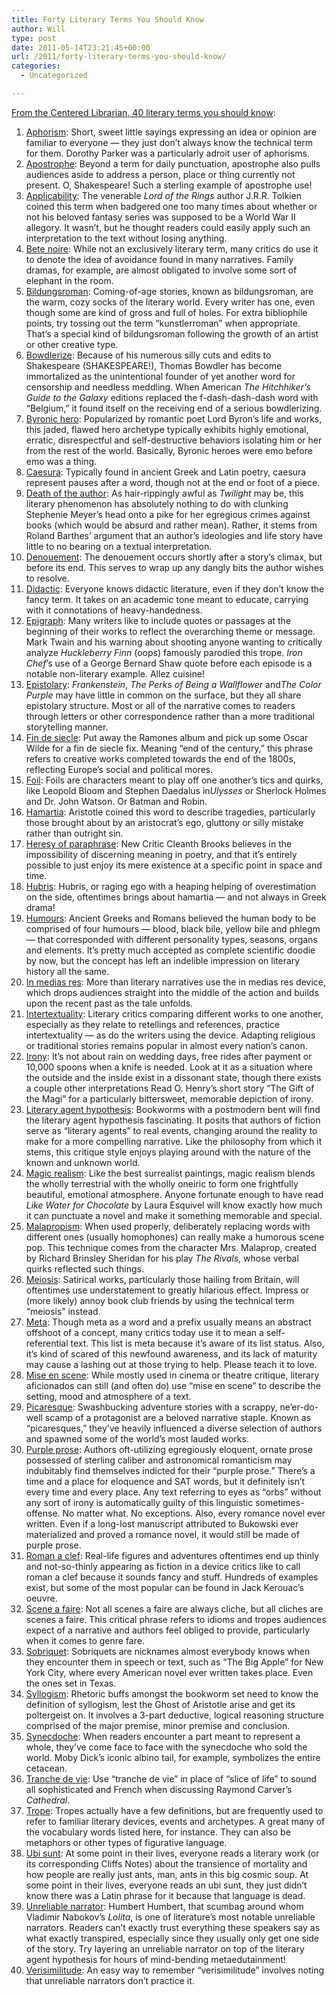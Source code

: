 ```yaml
---
title: Forty Literary Terms You Should Know
author: Will
type: post
date: 2011-05-14T23:21:45+00:00
url: /2011/forty-literary-terms-you-should-know/
categories:
  - Uncategorized

---
```

[From the Centered Librarian, 40 literary terms you should know][1]:

<div>
  <ol>
    <li>
      <a href="http://grammar.about.com/od/ab/g/aphorismterm.htm" target="_blank">Aphorism</a>: Short, sweet little sayings expressing an idea or opinion are familiar to everyone — they just don’t always know the technical term for them. Dorothy Parker was a particularly adroit user of aphorisms.
    </li>
    <li>
      <a href="http://grammar.about.com/od/ab/g/apostrophe.htm" target="_blank">Apostrophe</a>: Beyond a term for daily punctuation, apostrophe also pulls audiences aside to address a person, place or thing currently not present. O, Shakespeare! Such a sterling example of apostrophe use!
    </li>
    <li>
      <a href="http://books.google.com/books?id=B0loOBA3ejIC&pg=PA6&lpg=PA6&dq=tolkien+applicability&source=bl&ots=hgKIdHcgWe&sig=uRDV_vrlgSvKSFY8-z_cDK7wSPc&hl=en&ei=MUF6TduuJMnsrAHdzfyRBg&sa=X&oi=book_result&ct=result&resnum=4&ved=0CCkQ6AEwAw#v=onepage&q=tolkien%20applicability&f=false" target="_blank">Applicability</a>: The venerable <em>Lord of the Rings</em> author J.R.R. Tolkien coined this term when badgered one too many times about whether or not his beloved fantasy series was supposed to be a World War II allegory. It wasn’t, but he thought readers could easily apply such an interpretation to the text without losing anything.
    </li>
    <li>
      <a href="http://en.wikipedia.org/wiki/B%C3%AAte_noire" target="_blank">Bete noire</a>: While not an exclusively literary term, many critics do use it to denote the idea of avoidance found in many narratives. Family dramas, for example, are almost obligated to involve some sort of elephant in the room.
    </li>
    <li>
      <a href="http://classiclit.about.com/od/literaryterms/g/aa_bildungsrom.htm" target="_blank">Bildungsroman</a>: Coming-of-age stories, known as bildungsroman, are the warm, cozy socks of the literary world. Every writer has one, even though some are kind of gross and full of holes. For extra bibliophile points, try tossing out the term &#8220;kunstlerroman&#8221; when appropriate. That’s a special kind of bildungsroman following the growth of an artist or other creative type.
    </li>
    <li>
      <a href="http://en.wikipedia.org/wiki/Thomas_Bowdler" target="_blank">Bowdlerize</a>: Because of his numerous silly cuts and edits to Shakespeare (SHAKESPEARE!), Thomas Bowdler has become immortalized as the unintentional founder of yet another word for censorship and needless meddling. When American <em>The Hitchhiker’s Guide to the Galaxy</em> editions replaced the f-dash-dash-dash word with &#8220;Belgium,&#8221; it found itself on the receiving end of a serious bowdlerizing.
    </li>
    <li>
      <a href="http://en.wikipedia.org/wiki/Byronic_hero" target="_blank">Byronic hero</a>: Popularized by romantic poet Lord Byron’s life and works, this jaded, flawed hero archetype typically exhibits highly emotional, erratic, disrespectful and self-destructive behaviors isolating him or her from the rest of the world. Basically, Byronic heroes were emo before emo was a thing.
    </li>
    <li>
      <a href="http://www.blogger.com/%20http://ancienthistory.about.com/od/greekpoetry/f/100809WhatIsaCaesura.htm" target="_blank">Caesura</a>: Typically found in ancient Greek and Latin poetry, caesura represent pauses after a word, though not at the end or foot of a piece.
    </li>
    <li>
      <a href="http://en.wikipedia.org/wiki/Death_of_the_author" target="_blank">Death of the author</a>: As hair-rippingly awful as <em>Twilight</em> may be, this literary phenomenon has absolutely nothing to do with clunking Stephenie Meyer’s head onto a pike for her egregious crimes against books (which would be absurd and rather mean). Rather, it stems from Roland Barthes’ argument that an author’s ideologies and life story have little to no bearing on a textual interpretation.
    </li>
    <li>
      <a href="http://grammar.about.com/od/d/g/Denouement.htm" target="_blank">Denouement</a>: The denouement occurs shortly after a story’s climax, but before its end. This serves to wrap up any dangly bits the author wishes to resolve.
    </li>
    <li>
      <a href="http://grammar.about.com/od/d/g/didacticterm.htm" target="_blank">Didactic</a>: Everyone knows didactic literature, even if they don’t know the fancy term. It takes on an academic tone meant to educate, carrying with it connotations of heavy-handedness.
    </li>
    <li>
      <a href="http://grammar.about.com/od/e/g/epigraphterm.htm" target="_blank">Epigraph</a>: Many writers like to include quotes or passages at the beginning of their works to reflect the overarching theme or message. Mark Twain and his warning about shooting anyone wanting to critically analyze <em>Huckleberry Finn</em> (oops) famously parodied this trope. <em>Iron Chef</em>’s use of a George Bernard Shaw quote before each episode is a notable non-literary example. Allez cuisine!
    </li>
    <li>
      <a href="http://fictionwriting.about.com/od/glossary/g/epistolary.htm" target="_blank">Epistolary</a>: <em>Frankenstein</em>, <em>The Perks of Being a Wallflower</em> and<em>The Color Purple</em> may have little in common on the surface, but they all share epistolary structure. Most or all of the narrative comes to readers through letters or other correspondence rather than a more traditional storytelling manner.
    </li>
    <li>
      <a href="http://arthistory.about.com/od/glossary/g/findesiecle.htm" target="_blank">Fin de siecle</a>: Put away the Ramones album and pick up some Oscar Wilde for a fin de siecle fix. Meaning &#8220;end of the century,&#8221; this phrase refers to creative works completed towards the end of the 1800s, reflecting Europe’s social and political mores.
    </li>
    <li>
      <a href="http://en.wikipedia.org/wiki/Foil_%28literature%29" target="_blank">Foil</a>: Foils are characters meant to play off one another’s tics and quirks, like Leopold Bloom and Stephen Daedalus in<em>Ulysses</em> or Sherlock Holmes and Dr. John Watson. Or Batman and Robin.
    </li>
    <li>
      <a href="http://ancienthistory.about.com/od/drama/g/Hamartia.htm" target="_blank">Hamartia</a>: Aristotle coined this word to describe tragedies, particularly those brought about by an aristocrat’s ego, gluttony or silly mistake rather than outright sin.
    </li>
    <li>
      <a href="http://en.wikipedia.org/wiki/Heresy_of_paraphrase" target="_blank">Heresy of paraphrase</a>: New Critic Cleanth Brooks believes in the impossibility of discerning meaning in poetry, and that it’s entirely possible to just enjoy its mere existence at a specific point in space and time.
    </li>
    <li>
      <a href="http://ancienthistory.about.com/od/heroicbehavior/g/Hubris.htm" target="_blank">Hubris</a>: Hubris, or raging ego with a heaping helping of overestimation on the side, oftentimes brings about hamartia — and not always in Greek drama!
    </li>
    <li>
      <a href="http://en.wikipedia.org/wiki/Humours" target="_blank">Humours</a>: Ancient Greeks and Romans believed the human body to be comprised of four humours — blood, black bile, yellow bile and phlegm — that corresponded with different personality types, seasons, organs and elements. It’s pretty much accepted as complete scientific doodie by now, but the concept has left an indelible impression on literary history all the same.
    </li>
    <li>
      <a href="http://en.wikipedia.org/wiki/In_medias_res" target="_blank">In medias res</a>: More than literary narratives use the in medias res device, which drops audiences straight into the middle of the action and builds upon the recent past as the tale unfolds.
    </li>
    <li>
      <a href="http://en.wikipedia.org/wiki/Intertextuality" target="_blank">Intertextuality</a>: Literary critics comparing different works to one another, especially as they relate to retellings and references, practice intertextuality — as do the writers using the device. Adapting religious or traditional stories remains popular in almost every nation’s canon.
    </li>
    <li>
      <a href="http://en.wikipedia.org/wiki/Irony" target="_blank">Irony</a>: It’s not about rain on wedding days, free rides after payment or 10,000 spoons when a knife is needed. Look at it as a situation where the outside and the inside exist in a dissonant state, though there exists a couple other interpretations Read O. Henry’s short story &#8220;The Gift of the Magi&#8221; for a particularly bittersweet, memorable depiction of irony.
    </li>
    <li>
      <a href="http://tvtropes.org/pmwiki/pmwiki.php/Main/LiteraryAgentHypothesis" target="_blank">Literary agent hypothesis</a>: Bookworms with a postmodern bent will find the literary agent hypothesis fascinating. It posits that authors of fiction serve as &#8220;literary agents&#8221; to real events, changing around the reality to make for a more compelling narrative. Like the philosophy from which it stems, this critique style enjoys playing around with the nature of the known and unknown world.
    </li>
    <li>
      <a href="http://fictionwriting.about.com/od/glossary/g/magicalrealism.htm" target="_blank">Magic realism</a>: Like the best surrealist paintings, magic realism blends the wholly terrestrial with the wholly oneiric to form one frightfully beautiful, emotional atmosphere. Anyone fortunate enough to have read <em>Like Water for Chocolate</em> by Laura Esquivel will know exactly how much it can punctuate a novel and make it something memorable and special.
    </li>
    <li>
      <a href="http://grammar.about.com/od/mo/g/malapterm.htm" target="_blank">Malapropism</a>: When used properly, deliberately replacing words with different ones (usually homophones) can really make a humorous scene pop. This technique comes from the character Mrs. Malaprop, created by Richard Brinsley Sheridan for his play <em>The Rivals</em>, whose verbal quirks reflected such things.
    </li>
    <li>
      <a href="http://grammar.about.com/od/mo/g/meiosisterm.htm" target="_blank">Meiosis</a>: Satirical works, particularly those hailing from Britain, will oftentimes use understatement to greatly hilarious effect. Impress or (more likely) annoy book club friends by using the technical term &#8220;meiosis&#8221; instead.
    </li>
    <li>
      <a href="http://en.wikipedia.org/wiki/Meta" target="_blank">Meta</a>: Though meta as a word and a prefix usually means an abstract offshoot of a concept, many critics today use it to mean a self-referential text. This list is meta because it’s aware of its list status. Also, it’s kind of scared of this newfound awareness, and its lack of maturity may cause a lashing out at those trying to help. Please teach it to love.
    </li>
    <li>
      <a href="http://en.wikipedia.org/wiki/Mise_en_sc%C3%A8ne" target="_blank">Mise en scene</a>: While mostly used in cinema or theatre critique, literary aficionados can still (and often do) use &#8220;mise en scene&#8221; to describe the setting, mood and atmosphere of a text.
    </li>
    <li>
      <a href="http://en.wikipedia.org/wiki/Picaresque" target="_blank">Picaresque</a>: Swashbucking adventure stories with a scrappy, ne’er-do-well scamp of a protagonist are a beloved narrative staple. Known as &#8220;picaresques,&#8221; they’ve heavily influenced a diverse selection of authors and spawned some of the world’s most lauded works.
    </li>
    <li>
      <a href="http://grammar.about.com/od/pq/g/purpleproseterm.htm" target="_blank">Purple prose</a>: Authors oft-utilizing egregiously eloquent, ornate prose possessed of sterling caliber and astronomical romanticism may indubitably find themselves indicted for their &#8220;purple prose.&#8221; There’s a time and a place for eloquence and SAT words, but it definitely isn’t every time and every place. Any text referring to eyes as &#8220;orbs&#8221; without any sort of irony is automatically guilty of this linguistic sometimes-offense. No matter what. No exceptions. Also, every romance novel ever written. Even if a long-lost manuscript attributed to Bukowski ever materialized and proved a romance novel, it would still be made of purple prose.
    </li>
    <li>
      <a href="http://en.wikipedia.org/wiki/Roman_%C3%A0_clef%20" target="_blank">Roman a clef</a>: Real-life figures and adventures oftentimes end up thinly and not-so-thinly appearing as fiction in a device critics like to call roman a clef because it sounds fancy and stuff. Hundreds of examples exist, but some of the most popular can be found in Jack Kerouac’s oeuvre.
    </li>
    <li>
      <a href="http://en.wikipedia.org/wiki/Sc%C3%A8nes_%C3%A0_faire" target="_blank">Scene a faire</a>: Not all scenes a faire are always cliche, but all cliches are scenes a faire. This critical phrase refers to idioms and tropes audiences expect of a narrative and authors feel obliged to provide, particularly when it comes to genre fare.
    </li>
    <li>
      <a href="http://en.wikipedia.org/wiki/Sobriquet" target="_blank">Sobriquet</a>: Sobriquets are nicknames almost everybody knows when they encounter them in speech or text, such as &#8220;The Big Apple&#8221; for New York City, where every American novel ever written takes place. Even the ones set in Texas.
    </li>
    <li>
      <a href="http://grammar.about.com/od/rs/g/syllogismterm.htm" target="_blank">Syllogism</a>: Rhetoric buffs amongst the bookworm set need to know the definition of syllogism, lest the Ghost of Aristotle arise and get its poltergeist on. It involves a 3-part deductive, logical reasoning structure comprised of the major premise, minor premise and conclusion.
    </li>
    <li>
      <a href="http://grammar.about.com/od/rs/g/synecdocheterm.htm" target="_blank">Synecdoche</a>: When readers encounter a part meant to represent a whole, they’ve come face to face with the synecdoche who sold the world. Moby Dick’s iconic albino tail, for example, symbolizes the entire cetacean.
    </li>
    <li>
      <a href="http://en.wikipedia.org/wiki/Slice_of_life" target="_blank">Tranche de vie</a>: Use &#8220;tranche de vie&#8221; in place of &#8220;slice of life&#8221; to sound all sophisticated and French when discussing Raymond Carver’s <em>Cathedral</em>.
    </li>
    <li>
      <a href="http://grammar.about.com/od/tz/g/tropeterm.htm" target="_blank">Trope</a>: Tropes actually have a few definitions, but are frequently used to refer to familiar literary devices, events and archetypes. A great many of the vocabulary words listed here, for instance. They can also be metaphors or other types of figurative language.
    </li>
    <li>
      <a href="http://en.wikipedia.org/wiki/Ubi_sunt" target="_blank">Ubi sunt</a>: At some point in their lives, everyone reads a literary work (or its corresponding Cliffs Notes) about the transience of mortality and how people are really just ants, man, ants in this big cosmic soup. At some point in their lives, everyone reads an ubi sunt, they just didn’t know there was a Latin phrase for it because that language is dead.
    </li>
    <li>
      <a href="http://fictionwriting.about.com/od/glossary/g/unreliablenarr.htm" target="_blank">Unreliable narrator</a>: Humbert Humbert, that scumbag around whom Vladimir Nabokov’s <em>Lolita</em>, is one of literature’s most notable unreliable narrators. Readers can’t exactly trust everything these speakers say as what exactly transpired, especially since they usually only get one side of the story. Try layering an unreliable narrator on top of the literary agent hypothesis for hours of mind-bending metaedutainment!
    </li>
    <li>
      <a href="http://en.wikipedia.org/wiki/Verisimilitude_%28literature%29" target="_blank">Verisimilitude</a>: An easy way to remember &#8220;verisimilitude&#8221; involves noting that unreliable narrators don’t practice it.
    </li>
  </ol>
</div>

&nbsp;

 [1]: http://centeredlibrarian.blogspot.com/2011/05/40-literary-terms-you-should-know.html